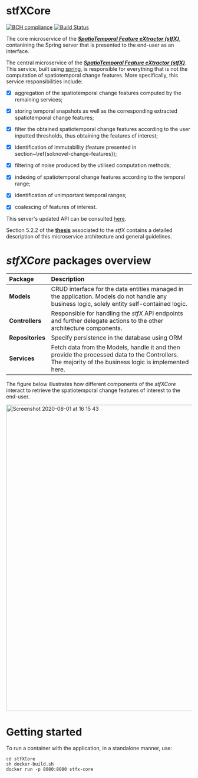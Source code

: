 # stfXCore

[![BCH compliance](https://bettercodehub.com/edge/badge/EdgarACarneiro/stfXCore?branch=master&token=351fd328face954f0ca7cfabd6e380c4dd4b4810)](https://bettercodehub.com/)
[![Build Status](https://travis-ci.com/EdgarACarneiro/stfXCore.svg?token=J52cxsfW92GANe4gUJgy&branch=master)](https://travis-ci.com/EdgarACarneiro/stfXCore)

The core microservice of the [___SpatioTemporal Feature eXtractor (stfX)___](https://github.com/EdgarACarneiro/stfX), contanining the Spring server that is presented to the end-user as an interface.

The central microservice of the [___SpatioTemporal Feature eXtractor (stfX)___](https://github.com/EdgarACarneiro/stfX). This service, built using [spring](https://spring.io), is responsible for everything that is not the computation of spatiotemporal change features. More specifically, this service responsibilities include:
- [x] aggregation of the spatiotemporal change features computed by the remaining services;
- [x] storing temporal snapshots as well as the corresponding extracted spatiotemporal change features;
- [x] filter the obtained spatiotemporal change features according to the user inputted thresholds, thus obtaining the features of interest;
- [x] identification of immutability (feature presented in section~\ref{sol:novel-change-features});
- [x] filtering of noise produced by the utilised computation methods;
- [x] indexing of spatiotemporal change features according to the temporal range;
- [x] identification of unimportant temporal ranges;
- [x] coalescing of features of interest.


This server's updated API can be consulted [here](https://app.swaggerhub.com/apis-docs/EdgarACarneiro/thesis/2.1.1).

Section 5.2.2 of the __[thesis](https://github.com/EdgarACarneiro/stfX/blob/master/docs/thesis.pdf)__ associated to the _stfX_ contains a detailed description of this microservice architecture and general guidelines.

# _stfXCore_ packages overview

| __Package__ | __Description__ |
|:-|:-|
| __Models__ | CRUD interface for the data entities managed in the application. Models do not handle any business logic, solely entity self-contained logic. |
| __Controllers__ | Responsible for handling the _stfX_ API endpoints and further delegate actions to the other architecture components. |
| __Repositories__ | Specify persistence in the database using ORM |
| __Services__ | Fetch data from the Models, handle it and then provide the processed data to the Controllers. The majority of the business logic is implemented here. |

The figure below illustrates how different components of the _stfXCore_ interact to retrieve the spatiotemporal change features of interest to the end-user.

<img width="830" alt="Screenshot 2020-08-01 at 16 15 43" src="https://user-images.githubusercontent.com/22712373/89104591-4cba5080-d412-11ea-8187-4e093caf5b8c.png">

# Getting started

To run a container with the application, in a standalone manner, use:
```shell
cd stfXCore
sh docker-build.sh
docker run -p 8080:8080 stfx-core
```
